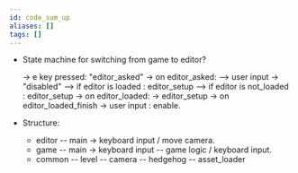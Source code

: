 ```yaml
---
id: code_sum_up
aliases: []
tags: []
---
```



* State machine for switching from game to editor?

  -> e key pressed: "editor_asked"
  -> on editor_asked: 
  --> user input -> "disabled"
  --> if editor is loaded : editor_setup
  --> if editor is not_loaded : editor_setup
  -> on editor_loaded: -> editor_setup
  -> on editor_loaded_finish -> user input : enable.

* Structure:
  - editor
  -- main -> keyboard input / move camera.
  - game
  -- main -> keyboard input
  -- game logic / keyboard input.
  - common
  -- level
  -- camera
  -- hedgehog
  -- asset_loader

